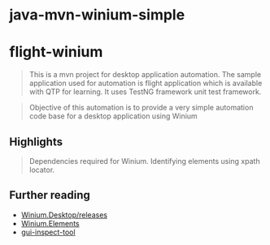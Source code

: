# java-mvn-winium-simple

# flight-winium
> This is a mvn project for desktop application automation. The sample application used for automation is flight application which is available with QTP for learning. It uses TestNG framework unit test framework.

> Objective of this automation is to provide a very simple automation code base for a desktop application using Winium

## Highlights
> Dependencies required for Winium.
> Identifying elements using xpath locator.

## Further reading
- [Winium.Desktop/releases ](https://github.com/2gis/Winium.Desktop/releases)
- [Winium.Elements](https://github.com/2gis/Winium.Elements)
- [gui-inspect-tool](https://github.com/blackrosezy/gui-inspect-tool)
